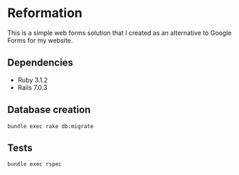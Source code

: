 # Reformation

This is a simple web forms solution that I created as an alternative to Google Forms for my website.

## Dependencies

* Ruby 3.1.2
* Rails 7.0.3

## Database creation

    bundle exec rake db:migrate

## Tests

    bundle exec rspec
